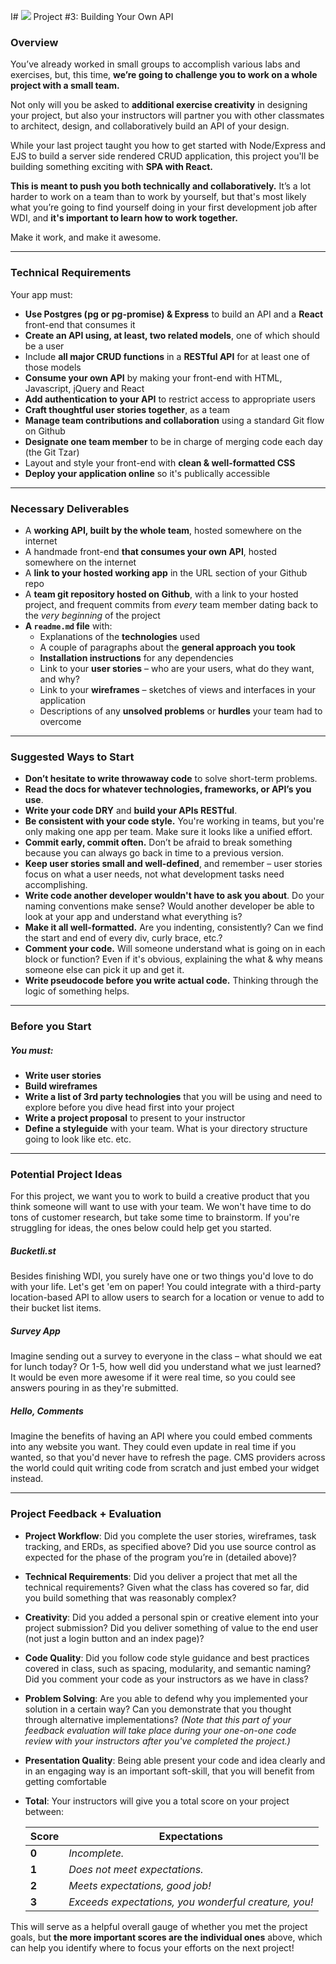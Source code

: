 I# ![](https://ga-dash.s3.amazonaws.com/production/assets/logo-9f88ae6c9c3871690e33280fcf557f33.png) Project #3: Building Your Own API

### Overview

You’ve already worked in small groups to accomplish various labs and exercises, but, this time, **we’re going to challenge you to work on a whole project with a small team.**

Not only will you be asked to **additional exercise creativity** in designing your project, but also your instructors will partner you with other classmates to architect, design, and collaboratively build an API of your design.

While your last project taught you how to get started with Node/Express and EJS to build a server side rendered CRUD application, this project you'll be building something exciting with **SPA with React.**

**This is meant to push you both technically and collaboratively.** It’s a lot harder to work on a team than to work by yourself, but that's most likely what you’re going to find yourself doing in your first development job after WDI, and **it's important to learn how to work together.**

Make it work, and make it awesome.


---

### Technical Requirements

Your app must:

* **Use Postgres (pg or pg-promise) & Express** to build an API and a **React** front-end that consumes it
* **Create an API using, at least, two related models**, one of which should be a user
* Include **all major CRUD functions** in a **RESTful API** for at least one of those models
* **Consume your own API** by making your front-end with HTML, Javascript, jQuery and React
* **Add authentication to your API** to restrict access to appropriate users
* **Craft thoughtful user stories together**, as a team
* **Manage team contributions and collaboration** using a standard Git flow on Github
* **Designate one team member** to be in charge of merging code each day (the Git Tzar)
* Layout and style your front-end with **clean & well-formatted CSS**
* **Deploy your application online** so it's publically accessible


---

### Necessary Deliverables

* A **working API, built by the whole team**, hosted somewhere on the internet
* A handmade front-end **that consumes your own API**, hosted somewhere on the internet
* A **link to your hosted working app** in the URL section of your Github repo
* A **team git repository hosted on Github**, with a link to your hosted project, and frequent commits from _every_ team member dating back to the _very beginning_ of the project
* **A ``readme.md`` file** with:
    * Explanations of the **technologies** used
    * A couple of paragraphs about the **general approach you took**
    * **Installation instructions** for any dependencies
    * Link to your **user stories** – who are your users, what do they want, and why?
    * Link to your **wireframes** – sketches of  views and interfaces in your application
    * Descriptions of any **unsolved problems** or **hurdles** your team had to overcome


---

### Suggested Ways to Start

* **Don’t hesitate to write throwaway code** to solve short-term problems.
* **Read the docs for whatever technologies, frameworks, or API’s you use**.
* **Write your code DRY** and **build your APIs RESTful**.
* **Be consistent with your code style.** You're working in teams, but you're only making one app per team. Make sure it looks like a unified effort.
* **Commit early, commit often.** Don’t be afraid to break something because you can always go back in time to a previous version.
* **Keep user stories small and well-defined**, and remember – user stories focus on what a user needs, not what development tasks need accomplishing.
* **Write code another developer wouldn't have to ask you about**. Do your naming conventions make sense? Would another developer be able to look at your app and understand what everything is?
* **Make it all well-formatted.** Are you indenting, consistently? Can we find the start and end of every div, curly brace, etc.?
* **Comment your code.** Will someone understand what is going on in each block or function? Even if it's obvious, explaining the what & why means someone else can pick it up and get it.
* **Write pseudocode before you write actual code.** Thinking through the logic of something helps.


---

### Before you Start
##### You must:
* **Write user stories**
* **Build wireframes**
* **Write a list of 3rd party technologies** that you will be using and need to explore before you dive head first into your project
* **Write a project proposal** to present to your instructor
* **Define a styleguide** with your team. What is your directory structure going to look like etc. etc.


---

### Potential Project Ideas

For this project, we want you to work to build a creative product that you think someone will want to use with your team. We won't have time to do tons of customer research, but take some time to brainstorm. If you're struggling for ideas, the ones below could help get you started.

##### Bucketli.st
Besides finishing WDI, you surely have one or two things you'd love to do with your life. Let's get 'em on paper! You could integrate with a third-party location-based API to allow users to search for a location or venue to add to their bucket list items.

##### Survey App
Imagine sending out a survey to everyone in the class – what should we eat for lunch today? Or 1-5, how well did you understand what we just learned? It would be even more awesome if it were real time, so you could see answers pouring in as they're submitted.

##### Hello, Comments
Imagine the benefits of having an API where you could embed comments into any website you want. They could even update in real time if you wanted, so that you'd never have to refresh the page. CMS providers across the world could quit writing code from scratch and just embed your widget instead.

---

### Project Feedback + Evaluation

* __Project Workflow__: Did you complete the user stories, wireframes, task tracking, and ERDs, as specified above? Did you use source control as expected for the phase of the program you’re in (detailed above)?

* __Technical Requirements__: Did you deliver a project that met all the technical requirements? Given what the class has covered so far, did you build something that was reasonably complex?

* __Creativity__: Did you added a personal spin or creative element into your project submission? Did you deliver something of value to the end user (not just a login button and an index page)?

* __Code Quality__: Did you follow code style guidance and best practices covered in class, such as spacing, modularity, and semantic naming? Did you comment your code as your instructors as we have in class?

* __Problem Solving__: Are you able to defend why you implemented your solution in a certain way? Can you demonstrate that you thought through alternative implementations? _(Note that this part of your feedback evaluation will take place during your one-on-one code review with your instructors after you've completed the project.)_

* __Presentation Quality__: Being able present your code and idea clearly and in an engaging way is an important soft-skill, that you will benefit from getting comfortable  

* __Total__: Your instructors will give you a total score on your project between:

    Score | Expectations
    ----- | ------------
    **0** | _Incomplete._
    **1** | _Does not meet expectations._
    **2** | _Meets expectations, good job!_
    **3** | _Exceeds expectations, you wonderful creature, you!_

 This will serve as a helpful overall gauge of whether you met the project goals, but __the more important scores are the individual ones__ above, which can help you identify where to focus your efforts on the next project!